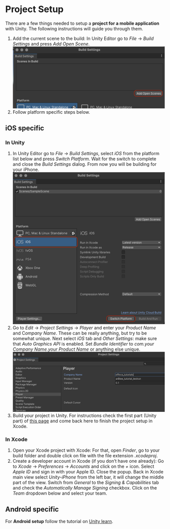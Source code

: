 # Project Setup

There are a few things needed to setup a **project for a mobile application** with Unity. The following instructions will guide you through them.


1. Add the current scene to the build: In Unity Editor go to *File* → *Build Settings* and press *Add Open Scene*.  <img src="Screenshots/BuildSettings-Scene.png" alt="drawing" width="600"/>
1. Follow platform specific steps below.

## iOS specific

### In Unity
1. In Unity Editor go to *File* → *Build Settings*, select *iOS* from the platform list below and press *Switch Platform*. Wait for the switch to complete and close the *Build Settings* dialog. From now you will be building for your iPhone. ![BuildSettings](Screenshots/ProjectSetup-BuildSettings.png)
1. Go to *Edit* → *Project Settings* → *Player* and enter your *Product Name* and C*ompany Name*. These can be really anything, but try to be somewhat unique. Next select *iOS* tab and *Other Settings*: make sure that *Auto Graphics API* is enabled. Set *Bundle Identifier* to *com.your Company Name.your Product Name* or anything else unique. ![ProjectSettings](Screenshots/ProjectSettings.png)
1. Build your project in Unity. For instructions check the first part (Unity part) of [this page](ProjectSetup.md) and come back here to finish the project setup in Xcode.

### In Xcode
1. Open your Xcode project with Xcode: For that, open *Finder*, go to your build folder and double click on file with the file extension *.xcodeproj*.
1. Create a developer account in Xcode (if you don’t have one already): Go to *Xcode* → *Preferences* → *Accounts* and click on the *+* icon. Select *Apple ID* and sign in with your Apple ID. Close the popup. Back in Xcode main view select *Unity-iPhone* from the left bar, it will change the middle part of the view. Switch from *General* to the *Signing & Capabilities* tab and check the *Automatically Manage Signing* checkbox. Click on the *Team* dropdown below and select your team. 

## Android specific
For **Android setup** follow the tutorial on [Unity learn](https://learn.unity.com/tutorial/building-for-mobile).